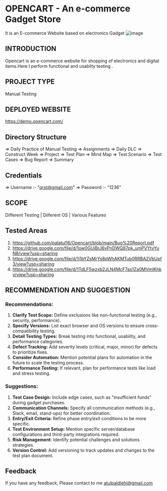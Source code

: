 # OPENCART - An e-commerce Gadget Store

It is an E-commerce Website based on electronics Gadget
![image](https://github.com/user-attachments/assets/dac9f642-3b7f-48ee-92e5-db14c7b5f832)

## INTRODUCTION

Opencart is an e-commerce website for shopping of electronics and digital items.Here I perform functional and usabilty testing .


## PROJECT TYPE

Manual Testing

## DEPLOYED WEBSITE

https://demo.opencart.com/

## Directory Structure

=> Daily Practice of Manual Testing
=> Assignments
=> Daily DLC
=> Construct Week
=> Project
=> Test Plan
=> Mind Map
=> Test Scenario
=> Test Cases
=> Bug Report
=> Summary

## Credentials
=> Username :- "qrst@gmail.com"
=> Password :- "1236"

## SCOPE

Different Testing | 
Diiferent OS | 
Various Features

## Tested Areas

1. https://github.com/palatul16/Opencart/blob/main/Bug%20Report.pdf
2. https://drive.google.com/file/d/1ow0GUjBrJ6vPnDWQ87pk_umPVYtvYuN8/view?usp=sharing
3. https://drive.google.com/file/d/1i1bYZsMrYs8pWhAKMTub0RRBA2VbUpf3/view?usp=sharing
4. https://drive.google.com/file/d/1TdLF5wzxb2JLN4McF7as1Za0MVmIKhkv/view?usp=sharing

## RECOMMENDATION AND SUGGESTION

### Recommendations:
1. **Clarify Test Scope:** Define exclusions like non-functional testing (e.g., security, performance).
2. **Specify Versions:** List exact browser and OS versions to ensure cross-compatibility testing.
3. **Detail Testing Types:** Break testing into functional, usability, and performance categories.
4. **Defect Tracking:** Add severity levels (critical, major, minor) for defects to prioritize fixes.
5. **Consider Automation:** Mention potential plans for automation in the future to scale the testing process.
6. **Performance Testing:** If relevant, plan for performance tests like load and stress testing.

### Suggestions:
1. **Test Case Design:** Include edge cases, such as "insufficient funds" during gadget purchases.
2. **Communication Channels:** Specify all communication methods (e.g., Slack, email, stand-ups) for better coordination.
3. **Entry/Exit Criteria:** Refine phase entry/exit conditions to be more specific.
4. **Test Environment Setup:** Mention specific server/database configurations and third-party integrations required.
5. **Risk Management**: Identify potential challenges and solutions strategies.
6. **Version Control:** Add versioning to track updates and changes to the test plan document.

## Feedback

If you have any feedback, Please contact to me
atulpaldlehi@gmail.com  

